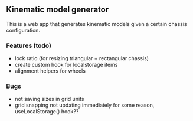 ## Kinematic model generator
This is a web app that generates kinematic models given a certain chassis configuration.

### Features (todo)
- lock ratio (for resizing triangular + rectangular chassis)
- create custom hook for localstorage items
- alignment helpers for wheels

### Bugs
- not saving sizes in grid units
- grid snapping not updating immediately for some reason, useLocalStorage() hook??
